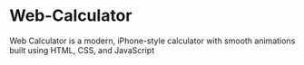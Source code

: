 # Web-Calculator
Web Calculator is a modern, iPhone-style calculator with smooth animations built using HTML, CSS, and JavaScript
